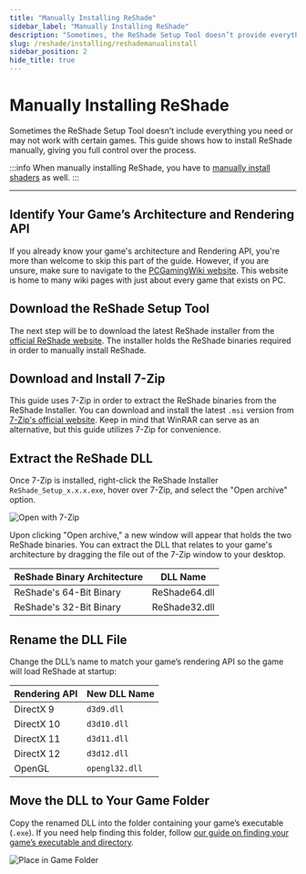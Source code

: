 ```yaml
---
title: "Manually Installing ReShade"
sidebar_label: "Manually Installing ReShade"
description: "Sometimes, the ReShade Setup Tool doesn’t provide everything you need or may not work with certain games. This guide will show you how to manually install ReShade."
slug: /reshade/installing/reshademanualinstall
sidebar_position: 2
hide_title: true
---
```


# Manually Installing ReShade

Sometimes the ReShade Setup Tool doesn’t include everything you need or may not work with certain games. This guide shows how to install ReShade manually, giving you full control over the process.

:::info
When manually installing ReShade, you have to [manually install shaders](./reshademanualshaderinstall) as well.
:::

---

## Identify Your Game’s Architecture and Rendering API

If you already know your game's architecture and Rendering API, you're more than welcome to skip this part of the guide. However, if you are unsure, make sure to navigate to the [PCGamingWiki website](https://www.pcgamingwiki.com/wiki/Home). This website is home to many wiki pages with just about every game that exists on PC.

## Download the ReShade Setup Tool

The next step will be to download the latest ReShade installer from the [official ReShade website](https://reshade.me). The installer holds the ReShade binaries required in order to manually install ReShade.

## Download and Install 7-Zip

This guide uses 7-Zip in order to extract the ReShade binaries from the ReShade Installer. You can download and install the latest `.msi` version from [7-Zip's official website](https://www.7-zip.org/download.html). Keep in mind that WinRAR can serve as an alternative, but this guide utilizes 7-Zip for convenience.

## Extract the ReShade DLL

Once 7-Zip is installed, right-click the ReShade Installer `ReShade_Setup_x.x.x.exe`, hover over 7-Zip, and select the "Open archive" option.

![Open with 7-Zip](https://assets.martysmods.com/reshade/installing/Manual7ZipOpen.webp)

Upon clicking "Open archive," a new window will appear that holds the two ReShade binaries. You can extract the DLL that relates to your game's architecture by dragging the file out of the 7-Zip window to your desktop.

| ReShade Binary Architecture | DLL Name      |
|-----------------------------|---------------|
| ReShade's 64-Bit Binary     | ReShade64.dll |
| ReShade's 32-Bit Binary     | ReShade32.dll |

## Rename the DLL File

Change the DLL’s name to match your game’s rendering API so the game will load ReShade at startup:

| Rendering API     | New DLL Name  |
|-------------------|---------------|
| DirectX 9         | `d3d9.dll`    |
| DirectX 10        | `d3d10.dll`   |
| DirectX 11        | `d3d11.dll`   |
| DirectX 12        | `d3d12.dll`   |
| OpenGL            | `opengl32.dll`|

## Move the DLL to Your Game Folder

Copy the renamed DLL into the folder containing your game’s executable (`.exe`). If you need help finding this folder, follow [our guide on finding your game’s executable and directory](../../additionalguides/findexecutable).

![Place in Game Folder](https://assets.martysmods.com/reshade/installing/ManualReShadeDLLGameFolder.webp)